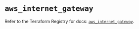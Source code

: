 # `aws_internet_gateway`

Refer to the Terraform Registry for docs: [`aws_internet_gateway`](https://registry.terraform.io/providers/hashicorp/aws/6.2.0/docs/resources/internet_gateway).
